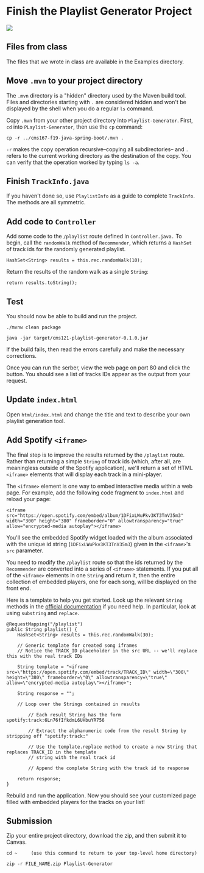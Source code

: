 # Finish the Playlist Generator Project

<img src="https://upload.wikimedia.org/wikipedia/en/c/c8/Carly_Rae_Jepsen_-_I_Really_Like_You.png" wdith="100%" />

## Files from class

The files that we wrote in class are available in the Examples directory.

## Move `.mvn` to your project directory

The `.mvn` directory is a "hidden" directory used by the Maven build tool. Files and directories starting with `.` are considered hidden and won't be displayed by the shell when you do a regular `ls` command.

Copy `.mvn` from your other project directory into `Playlist-Generator`. First, `cd` into `PLaylist-Generator`, then use the `cp` command:

```
cp -r ../cms167-f19-java-spring-boot/.mvn .
```

`-r` makes the copy operation recursive&ndash;copying all subdirectories&ndash; and `.` refers to the current working directory as the destination of the copy. You can verify that the operation worked by typing `ls -a`.


## Finish `TrackInfo.java`

If you haven't done so, use `PlaylistInfo` as a guide to complete `TrackInfo`. The methods are all symmetric.


## Add code to `Controller`

Add some code to the `/playlist` route defined in `Controller.java.` To begin, call the `randomWalk` method of `Recommender`, which returns a `HashSet` of track ids for the randomly generated playlist.

```
HashSet<String> results = this.rec.randomWalk(10);
```

Return the results of the random walk as a single `String`:

```
return results.toString();
```


## Test

You should now be able to build and run the project.

```
./mvnw clean package

java -jar target/cms121-playlist-generator-0.1.0.jar
```

If the build fails, then read the errors carefully and make the necessary corrections.

Once you can run the serber, view the web page on port 80 and click the button. You should see a list of tracks IDs appear as the output from your request.

## Update `index.html`

Open `html/index.html` and change the title and text to describe your own playlist generation tool.

## Add Spotify `<iframe>`

The final step is to improve the results returned by the `/playlist` route. Rather than returning a simple `String` of track ids (which, after all, are meaningless outside of the Spotify application), we'll return a set of HTML `<iframe>` elements that will display each track in a mini-player.

The `<iframe>` element is one way to embed interactive media within a web page. For example, add the following code fragment to `index.html` and reload your page:

```
<iframe src="https://open.spotify.com/embed/album/1DFixLWuPkv3KT3TnV35m3" width="300" height="380" frameborder="0" allowtransparency="true" allow="encrypted-media autoplay"></iframe>
```

You'll see the embedded Spotify widget loaded with the album associated with the unique id string (`1DFixLWuPkv3KT3TnV35m3`) given in the `<iframe>`'s `src` parameter.

You need to modify the `/playlist` route so that the ids returned by the `Recommender` are converted into a series of `<iframe>` statements. If you put all of the `<iframe>` elements in one `String` and return it, then the entire collection of embedded players, one for each song, will be displayed on the front end.

Here is a template to help you get started. Look up the relevant `String` methods in the [official documentation](https://docs.oracle.com/javase/7/docs/api/java/lang/String.html) if you need help. In particular, look at using `substring` and `replace`.

```
@RequestMapping("/playlist")
public String playlist() {
    HashSet<String> results = this.rec.randomWalk(30);

    // Generic template for created song iframes
    // Notice the TRACK_ID placeholder in the src URL -- we'll replace this with the real track IDs

    String template = "<iframe src=\"https://open.spotify.com/embed/track/TRACK_ID\" width=\"300\" height=\"380\" frameborder=\"0\" allowtransparency=\"true\" allow=\"encrypted-media autoplay\"></iframe>";

    String response = "";

    // Loop over the Strings contained in results

        // Each result String has the form spotify:track:6Ln76fIfkdmL6UHbuYR756

        // Extract the alphanumeric code from the result String by stripping off "spotify:track:"

        // Use the template.replace method to create a new String that replaces TRACK_ID in the template
        // string with the real track id

        // Append the complete String with the track id to response

    return response;
}

```

Rebuild and run the application. Now you should see your customized page filled with embedded players for the tracks on your list!

## Submission

Zip your entire project directory, download the zip, and then submit it to Canvas.

```
cd ~     (use this command to return to your top-level home directory)

zip -r FILE_NAME.zip Playlist-Generator
```
